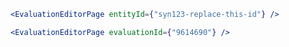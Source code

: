 ```jsx
<EvaluationEditorPage entityId={"syn123-replace-this-id"} />
```
```jsx
<EvaluationEditorPage evaluationId={"9614690"} />
```